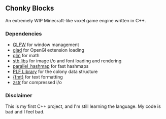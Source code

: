 ## Chonky Blocks

An extremely WIP Minecraft-like voxel game engine written in C++.


### Dependencies

* [GLFW](https://www.glfw.org/) for window management
* [glad](https://github.com/dav1dde/glad-web) for OpenGl extension loading
* [glm](https://glm.g-truc.net/0.9.9/index.html) for math
* [stb libs](https://github.com/nothings/stb) for image i/o and font loading and rendering
* [parallel_hashmap](https://github.com/greg7mdp/parallel-hashmap) for fast hashmaps
* [PLF Library](https://plflib.org/) for the colony data structure
* [\{fmt\}](https://github.com/fmtlib/fmt) for text formatting
* [zstr](https://github.com/the-realest-stu/zstr) for compressed i/o


### Disclaimer

This is my first C++ project, and I'm still learning the language. My code is bad and I feel bad.

